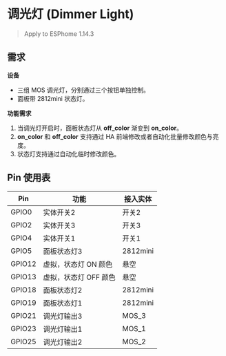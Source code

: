 # 调光灯 (Dimmer Light)

> Apply to ESPhome 1.14.3

## 需求

**设备**
- 三组 MOS 调光灯，分别通过三个按钮单独控制。
- 面板带 2812mini 状态灯。

**功能需求**
1. 当调光灯开启时，面板状态灯从 **off_color** 渐变到 **on_color**。
2. **on_color** 和  **off_color** 支持通过 HA 前端修改或者自动化批量修改颜色与亮度。
3. 状态灯支持通过自动化临时修改颜色。

## Pin 使用表

| Pin       | 功能               |  接入实体  | 
| --------- | -----------------  | --------- |
| GPIO0     | 实体开关2           | 开关2     |
| GPIO2     | 实体开关3           | 开关3     |
| GPIO4     | 实体开关1           | 开关1     |
| GPIO5     | 面板状态灯3         |  2812mini |
| GPIO12    | 虚拟，状态灯 ON 颜色 | 悬空      |
| GPIO13    | 虚拟，状态灯 OFF 颜色| 悬空      |
| GPIO18    | 面板状态灯2         | 2812mini  |
| GPIO19    | 面板状态灯1         | 2812mini  |
| GPIO21    | 调光灯输出3         | MOS_3     |
| GPIO23    | 调光灯输出1         | MOS_1     |
| GPIO25    | 调光灯输出2         | MOS_2     |

